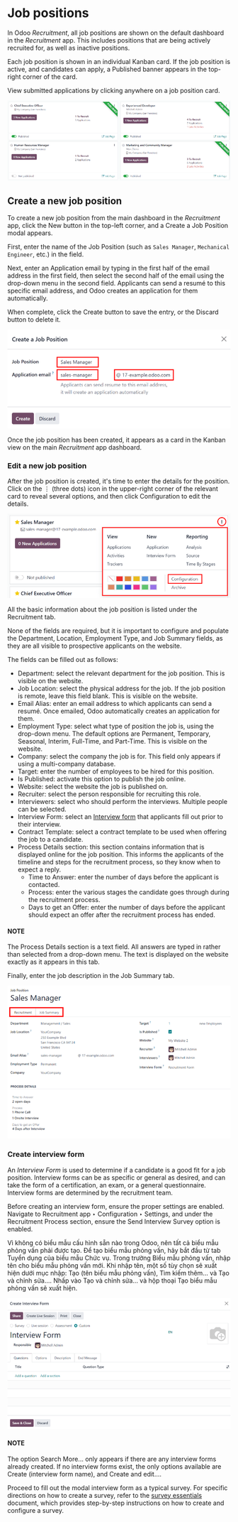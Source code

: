 # Job positions

In Odoo *Recruitment*, all job positions are shown on the default dashboard in the *Recruitment*
app. This includes positions that are being actively recruited for, as well as inactive positions.

Each job position is shown in an individual Kanban card. If the job position is active, and
candidates can apply, a Published banner appears in the top-right corner of the card.

View submitted applications by clicking anywhere on a job position card.

![Main dashboard view of Recruitment app showing all job positions.](new_job/jobs.png)

## Create a new job position

To create a new job position from the main dashboard in the *Recruitment* app, click the
New button in the top-left corner, and a Create a Job Position modal
appears.

First, enter the name of the Job Position (such as `Sales Manager`, `Mechanical
Engineer`, etc.) in the field.

Next, enter an Application email by typing in the first half of the email address in the
first field, then select the second half of the email using the drop-down menu in the second field.
Applicants can send a resumé to this specific email address, and Odoo creates an application for
them automatically.

When complete, click the Create button to save the entry, or the Discard
button to delete it.

![Create a new job position.](new_job/job-title.png)

Once the job position has been created, it appears as a card in the Kanban view on the main
*Recruitment* app dashboard.

<a id="recruitment-new-job-position-edit"></a>

### Edit a new job position

After the job position is created, it's time to enter the details for the position. Click on the
⋮ (three dots) icon in the upper-right corner of the relevant card to reveal several
options, and then click Configuration to edit the details.

![Edit the job position card.](new_job/edit-job.png)

All the basic information about the job position is listed under the Recruitment tab.

None of the fields are required, but it is important to configure and populate the
Department, Location, Employment Type, and Job
Summary fields, as they are all visible to prospective applicants on the website.

The fields can be filled out as follows:

- Department: select the relevant department for the job position. This is visible on
  the website.
- Job Location: select the physical address for the job. If the job position is remote,
  leave this field blank. This is visible on the website.
- Email Alias: enter an email address to which applicants can send a resumé. Once
  emailed, Odoo automatically creates an application for them.
- Employment Type: select what type of position the job is, using the drop-down menu.
  The default options are Permanent, Temporary, Seasonal,
  Interim, Full-Time, and Part-Time. This is visible on the
  website.
- Company: select the company the job is for. This field only appears if using a
  multi-company database.
- Target: enter the number of employees to be hired for this position.
- Is Published: activate this option to publish the job online.
- Website: select the website the job is published on.
- Recruiter: select the person responsible for recruiting this role.
- Interviewers: select who should perform the interviews. Multiple people can be
  selected.
- Interview Form: select an [Interview form](#recruitment-interview) that
  applicants fill out prior to their interview.
- Contract Template: select a contract template to be used when offering the job to a
  candidate.
- Process Details section: this section contains information that is displayed online
  for the job position. This informs the applicants of the timeline and steps for the recruitment
  process, so they know when to expect a reply.
  - Time to Answer: enter the number of days before the applicant is contacted.
  - Process: enter the various stages the candidate goes through during the recruitment
    process.
  - Days to get an Offer: enter the number of days before the applicant should expect
    an offer after the recruitment process has ended.

#### NOTE
The Process Details section is a text field. All answers are typed in rather than
selected from a drop-down menu. The text is displayed on the website exactly as it appears in
this tab.

Finally, enter the job description in the Job Summary tab.

![Enter job information details in the recruitment tab.](new_job/recruitment-tab.png)

<a id="recruitment-interview"></a>

### Create interview form

An *Interview Form* is used to determine if a candidate is a good fit for a job position. Interview
forms can be as specific or general as desired, and can take the form of a certification, an exam,
or a general questionnaire. Interview forms are determined by the recruitment team.

Before creating an interview form, ensure the proper settings are enabled. Navigate to
Recruitment app ‣ Configuration ‣ Settings, and under the
Recruitment Process section, ensure the Send Interview Survey option is
enabled.

Vì không có biểu mẫu cấu hình sẵn nào trong Odoo, nên tất cả biểu mẫu phỏng vấn phải được tạo. Để tạo biểu mẫu phỏng vấn, hãy bắt đầu từ tab Tuyển dụng của biểu mẫu Chức vụ. Trong trường Biểu mẫu phỏng vấn, nhập tên cho biểu mẫu phỏng vấn mới. Khi nhập tên, một số tùy chọn sẽ xuất hiện dưới mục nhập: Tạo (tên biểu mẫu phỏng vấn), Tìm kiếm thêm... và Tạo và chỉnh sửa.... Nhấp vào Tạo và chỉnh sửa... và hộp thoại Tạo biểu mẫu phỏng vấn sẽ xuất hiện.

![The blank interview form modal.](new_job/blank-interview-form.png)

#### NOTE
The option Search More... only appears if there are any interview forms already
created. If no interview forms exist, the only options available are Create (interview
form name), and Create and edit....

Proceed to fill out the modal interview form as a typical survey. For specific directions on how to
create a survey, refer to the [survey essentials](../../marketing/surveys/create.md) document,
which provides step-by-step instructions on how to create and configure a survey.
